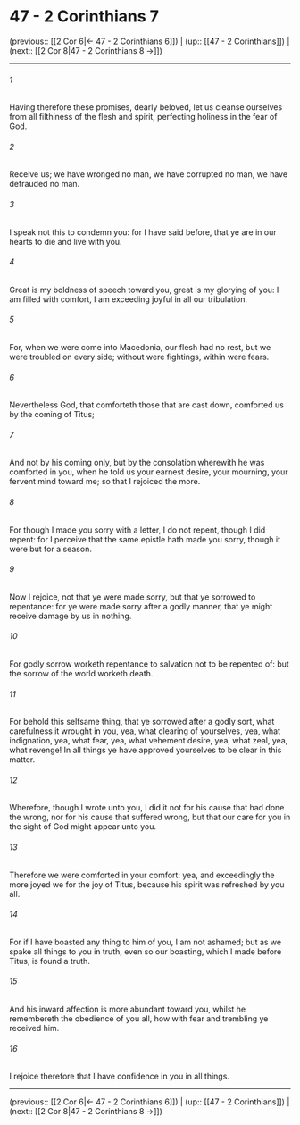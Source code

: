 # 47 - 2 Corinthians 7

(previous:: [[2 Cor 6|← 47 - 2 Corinthians 6]]) | (up:: [[47 - 2 Corinthians]]) | (next:: [[2 Cor 8|47 - 2 Corinthians 8 →]])

***


###### 1 
Having therefore these promises, dearly beloved, let us cleanse ourselves from all filthiness of the flesh and spirit, perfecting holiness in the fear of God. 

###### 2 
Receive us; we have wronged no man, we have corrupted no man, we have defrauded no man. 

###### 3 
I speak not this to condemn you: for I have said before, that ye are in our hearts to die and live with you. 

###### 4 
Great is my boldness of speech toward you, great is my glorying of you: I am filled with comfort, I am exceeding joyful in all our tribulation. 

###### 5 
For, when we were come into Macedonia, our flesh had no rest, but we were troubled on every side; without were fightings, within were fears. 

###### 6 
Nevertheless God, that comforteth those that are cast down, comforted us by the coming of Titus; 

###### 7 
And not by his coming only, but by the consolation wherewith he was comforted in you, when he told us your earnest desire, your mourning, your fervent mind toward me; so that I rejoiced the more. 

###### 8 
For though I made you sorry with a letter, I do not repent, though I did repent: for I perceive that the same epistle hath made you sorry, though it were but for a season. 

###### 9 
Now I rejoice, not that ye were made sorry, but that ye sorrowed to repentance: for ye were made sorry after a godly manner, that ye might receive damage by us in nothing. 

###### 10 
For godly sorrow worketh repentance to salvation not to be repented of: but the sorrow of the world worketh death. 

###### 11 
For behold this selfsame thing, that ye sorrowed after a godly sort, what carefulness it wrought in you, yea, what clearing of yourselves, yea, what indignation, yea, what fear, yea, what vehement desire, yea, what zeal, yea, what revenge! In all things ye have approved yourselves to be clear in this matter. 

###### 12 
Wherefore, though I wrote unto you, I did it not for his cause that had done the wrong, nor for his cause that suffered wrong, but that our care for you in the sight of God might appear unto you. 

###### 13 
Therefore we were comforted in your comfort: yea, and exceedingly the more joyed we for the joy of Titus, because his spirit was refreshed by you all. 

###### 14 
For if I have boasted any thing to him of you, I am not ashamed; but as we spake all things to you in truth, even so our boasting, which I made before Titus, is found a truth. 

###### 15 
And his inward affection is more abundant toward you, whilst he remembereth the obedience of you all, how with fear and trembling ye received him. 

###### 16 
I rejoice therefore that I have confidence in you in all things.

***

(previous:: [[2 Cor 6|← 47 - 2 Corinthians 6]]) | (up:: [[47 - 2 Corinthians]]) | (next:: [[2 Cor 8|47 - 2 Corinthians 8 →]])
